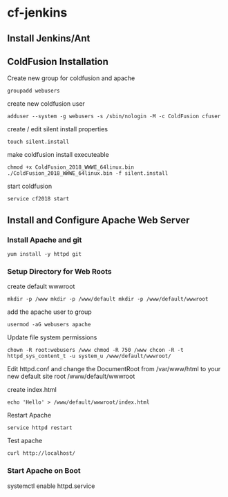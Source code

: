 # cf-jenkins

## Install Jenkins/Ant


## ColdFusion Installation

Create new group for coldfusion and apache

`groupadd webusers`

create new coldfusion user

`adduser --system -g webusers -s /sbin/nologin -M -c ColdFusion cfuser`

create / edit silent install properties

`touch silent.install`

make coldfusion install executeable

``
chmod +x ColdFusion_2018_WWWE_64linux.bin
./ColdFusion_2018_WWWE_64linux.bin -f silent.install
``

start coldfusion

`service cf2018 start`

## Install and Configure Apache Web Server

### Install Apache and git 

`yum install -y httpd git`

### Setup Directory for Web Roots

create default wwwroot

``
mkdir -p /www
mkdir -p /www/default
mkdir -p /www/default/wwwroot
``

add the apache user to group

`usermod -aG webusers apache`

Update file system permissions

``
chown -R root:webusers /www
chmod -R 750 /www
chcon -R -t httpd_sys_content_t -u system_u /www/default/wwwroot/
``

Edit httpd.conf and change the DocumentRoot from /var/www/html to your new default site root /www/default/wwwroot

create index.html

`echo 'Hello' > /www/default/wwwroot/index.html`

Restart Apache

`service httpd restart`

Test apache

`curl http://localhost/`

### Start Apache on Boot
systemctl enable httpd.service
